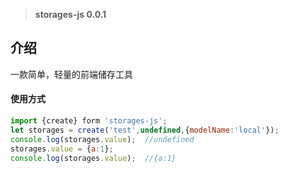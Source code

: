 > **storages-js 0.0.1**

## 介绍

一款简单，轻量的前端储存工具

#### 使用方式

```javascript
import {create} form 'storages-js';
let storages = create('test',undefined,{modelName:'local'});
console.log(storages.value);  //undefined
storages.value = {a:1}; 
console.log(storages.value);  //{a:1}
```

